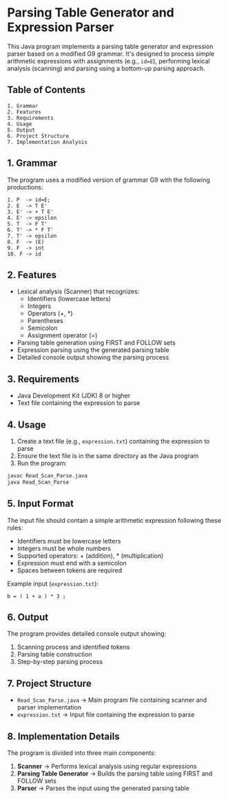  # Parsing Table Generator and Expression Parser
  
  This Java program implements a parsing table generator and expression parser based on a modified G9 grammar. It's designed to process simple arithmetic expressions with assignments    (e.g., `id=E`), performing lexical analysis (scanning) and parsing using a bottom-up parsing approach.
  
  
  ## Table of Contents
  
    1. Grammar
    2. Features
    3. Requirements
    4. Usage
    5. Output
    6. Project Structure
    7. Implementation Analysis
  
  
  ## 1. Grammar
  
  The program uses a modified version of grammar G9 with the following productions:
  ```
  1. P  -> id=E;
  2. E  -> T E'
  3. E' -> + T E'
  4. E' -> epsilon
  5. T  -> F T'
  6. T' -> * F T'
  7. T' -> epsilon
  8. F  -> (E)
  9. F  -> int
  10. F -> id
  ```
  
  
  ## 2. Features
  
  - Lexical analysis (Scanner) that recognizes:
    - Identifiers (lowercase letters)
    - Integers
    - Operators (+, *)
    - Parentheses
    - Semicolon
    - Assignment operator (=)
  - Parsing table generation using FIRST and FOLLOW sets
  - Expression parsing using the generated parsing table
  - Detailed console output showing the parsing process
  
  
  ## 3. Requirements
  
  - Java Development Kit (JDK) 8 or higher
  - Text file containing the expression to parse
  
  
  ## 4. Usage
  
  1. Create a text file (e.g., `expression.txt`) containing the expression to parse
  2. Ensure the text file is in the same directory as the Java program
  3. Run the program:
  ```bash
  javac Read_Scan_Parse.java
  java Read_Scan_Parse
  ```
  
  
  ## 5. Input Format
  
  The input file should contain a simple arithmetic expression following these rules:
  - Identifiers must be lowercase letters
  - Integers must be whole numbers
  - Supported operators: + (addition), * (multiplication)
  - Expression must end with a semicolon
  - Spaces between tokens are required
  
  Example input (`expression.txt`):
  ```
  b = ( 1 + a ) * 3 ;
  ```
  
  
  ## 6. Output
  
  The program provides detailed console output showing:
  1. Scanning process and identified tokens
  2. Parsing table construction
  3. Step-by-step parsing process
  
  
  ## 7. Project Structure
  
  - `Read_Scan_Parse.java` → Main program file containing scanner and parser implementation
  - `expression.txt` → Input file containing the expression to parse
  
  
  ## 8. Implementation Details
  
  The program is divided into three main components:
  1. **Scanner** → Performs lexical analysis using regular expressions
  2. **Parsing Table Generator** → Builds the parsing table using FIRST and FOLLOW sets
  3. **Parser** → Parses the input using the generated parsing table
  

